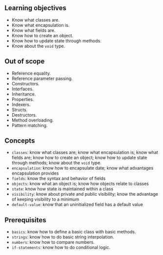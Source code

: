 ## Learning objectives

- Know what classes are.
- Know what encapsulation is.
- Know what fields are.
- Know how to create an object.
- Know how to update state through methods.
- Know about the `void` type.

## Out of scope

- Reference equality.
- Reference parameter passing.
- Constructors.
- Interfaces.
- Inheritance.
- Properties.
- Indexers.
- Structs.
- Destructors.
- Method overloading.
- Pattern matching.

## Concepts

- `classes`: know what classes are; know what encapsulation is; know what fields are; know how to create an object; know how to update state through methods; know about the `void` type.
- `encapsulation`: know how to encapsulate date; know what advantages encapsulation provides
- `fields`: know the syntax and behavior of fields
- `objects`: know what an object is; know how objects relate to classes
- `state`: know how state is maintained within a class
- `visibility`: know about private and public visibility; know the advantage of keeping visibility to a minimum
- `default-value`: know that an uninitialized field has a default value

## Prerequisites

- `basics`: know how to define a basic class with basic methods.
- `strings`: know how to do basic string interpolation.
- `numbers`: know how to compare numbers.
- `if-statements`: know how to do conditional logic.
